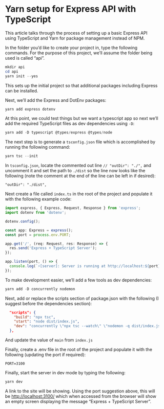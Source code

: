 # Yarn setup for Express API with TypeScript

This article talks through the process of setting up a basic Express API using TypeScript and Yarn for package management instead of NPM.

In the folder you’d like to create your project in, type the following commands. For the purpose of this project, we’ll assume the folder being used is called “api”.

```powershell
mkdir api
cd api
yarn init --yes
```

This sets up the initial project so that additional packages including Express can be installed.

Next, we’ll add the Express and DotEnv packages:

```powershell
yarn add express dotenv
```

At this point, we could test things but we want a typescript app so next we’ll add the required TypeScript files as dev dependencies using `-D`:

```powershell
yarn add -D typescript @types/express @types/node
```

The next step is to generate a `tsconfig.json` file which is accomplished by running the following command:

```powershell
yarn tsc --init
```

In `tsconfig.json`, locate the commented out line `// "outDir": "./",` and uncomment it and set the path to `./dist` so the line now looks like the following (note the comment at the end of the line can be left in if desired):

```
"outDir": "./dist",
```

Next create a file called `index.ts` in the root of the project and populate it with the following example code:

```typescript
import express, { Express, Request, Response } from 'express';
import dotenv from 'dotenv';

dotenv.config();

const app: Express = express();
const port = process.env.PORT;

app.get('/', (req: Request, res: Response) => {
  res.send('Express + TypeScript Server');
});

app.listen(port, () => {
  console.log(`⚡️[server]: Server is running at http://localhost:${port}`);
});
```

To make development easier, we’ll add a few tools as dev dependencies:

```powershell
yarn add -D concurrently nodemon
```

Next, add or replace the scripts section of package.json with the following (I suggest before the dependencies section):

```json
  "scripts": {
    "build": "npx tsc",
    "start": "node dist/index.js",
    "dev": "concurrently \"npx tsc --watch\" \"nodemon -q dist/index.js\""
  },
```

And update the value of `main` from `index.js`

Finally, create a .env file in the root of the project and populate it with the following (updating the port if required):

```
PORT=3100
```

Finally, start the server in dev mode by typing the following:

```powershell
yarn dev
```

A link to the site will be showing. Using the port suggestion above, this will be [http://localhost:3100/](http://localhost:3100/) which when accessed from the browser will show an empty screen displaying the message “Express + TypeScript Server”.